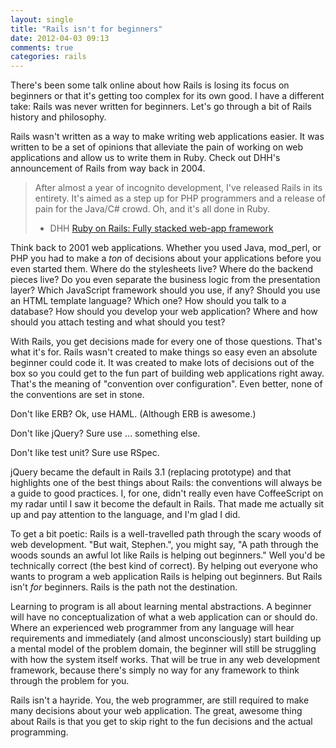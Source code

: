 ```yaml
---
layout: single
title: "Rails isn't for beginners"
date: 2012-04-03 09:13
comments: true
categories: rails
---
```


There's been some talk online about how Rails is losing its focus on beginners
or that it's getting too complex for its own good. I have a different take:
Rails was never written for beginners. Let's go through a bit of Rails history
and philosophy.

<!-- more -->

Rails wasn't written as a way to make writing web applications easier. It was
written to be a set of opinions that alleviate the pain of working on web
applications and allow us to write them in Ruby. Check out DHH's announcement of
Rails from way back in 2004.

> After almost a year of incognito development, I've released Rails in its entirety. It's aimed as a step up for PHP programmers and a release of pain for the Java/C# crowd. Oh, and it's all done in Ruby.
> - DHH [Ruby on Rails: Fully stacked web-app framework](http://www.artima.com/weblogs/viewpost.jsp?thread=62974)

Think back to 2001 web applications. Whether you used Java, mod_perl, or PHP you
had to make a *ton* of decisions about your applications before you even started
them. Where do the stylesheets live? Where do the backend pieces live? Do you
even separate the business logic from the presentation layer? Which JavaScript
framework should you use, if any? Should you use an HTML template language?
Which one? How should you talk to a database? How should you develop your web
application? Where and how should you attach testing and what should you test?

With Rails, you get decisions made for every one of those questions. That's what
it's for. Rails wasn't created to make things so easy even an absolute beginner could code it. It was created to make lots of decisions out of the box so you could get to the fun part of building web applications right away. That's the meaning of "convention over configuration". Even better, none of the conventions are set in stone.

Don't like ERB? Ok, use HAML. (Although ERB is awesome.)

Don't like jQuery? Sure use &hellip; something else.

Don't like test unit? Sure use RSpec.

jQuery became the default in Rails 3.1 (replacing prototype) and that highlights
one of the best things about Rails: the conventions will always be a guide to
good practices. I, for one, didn't really even have CoffeeScript on my radar
until I saw it become the default in Rails. That made me actually sit up and pay
attention to the language, and I'm glad I did.

To get a bit poetic: Rails is a well-travelled path through the scary woods of web
development. "But wait, Stephen.", you might say, "A path through the woods
sounds an awful lot like Rails is helping out beginners." Well you'd be
technically correct (the best kind of correct). By helping out everyone who
wants to program a web application Rails is helping out beginners. But Rails
isn't *for* beginners. Rails is the path not the destination.

Learning to program is all about learning mental abstractions. A beginner will
have no conceptualization of what a web application can or should do. Where an
experienced web programmer from any language will hear requirements and
immediately (and almost unconsciously) start building up a mental model of the
problem domain, the beginner will still be struggling with how the system itself
works. That will be true in any web development framework, because there's
simply no way for any framework to think through the problem for you.

Rails isn't a hayride. You, the web programmer, are still required to make many
decisions about your web application. The great, awesome thing about Rails is
that you get to skip right to the fun decisions and the actual programming.
